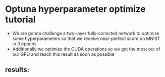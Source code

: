 # Optuna hyperparameter optimize tutorial

- We are gonna challenge a two-layer fully-conncted network to optimize some hyperparameters so that we receive near-perfect score on MNIST in 3 epochs
- Additionally we optimize the CUDA operations so we get the most out of our GPU and reach this result as soon as possible

## results:
